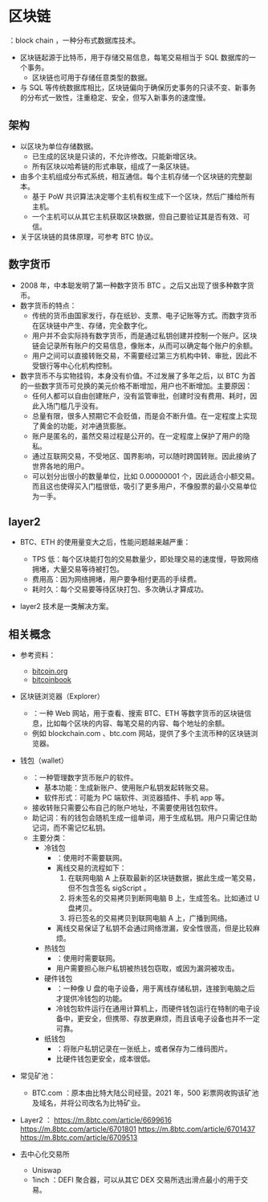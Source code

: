 # 区块链

：block chain ，一种分布式数据库技术。
- 区块链起源于比特币，用于存储交易信息，每笔交易相当于 SQL 数据库的一个事务。
  - 区块链也可用于存储任意类型的数据。
- 与 SQL 等传统数据库相比，区块链偏向于确保历史事务的只读不变、新事务的分布式一致性，注重稳定、安全，但写入新事务的速度慢。

## 架构

- 以区块为单位存储数据。
  - 已生成的区块是只读的，不允许修改。只能新增区块。
  - 所有区块以哈希链的形式串联，组成了一条区块链。
- 由多个主机组成分布式系统，相互通信。每个主机存储一个区块链的完整副本。
  - 基于 PoW 共识算法决定哪个主机有权生成下一个区块，然后广播给所有主机。
  - 一个主机可以从其它主机获取区块数据，但自己要验证其是否有效、可信。
- 关于区块链的具体原理，可参考 BTC 协议。

## 数字货币

- 2008 年，中本聪发明了第一种数字货币 BTC 。之后又出现了很多种数字货币。
- 数字货币的特点：
  - 传统的货币由国家发行，存在纸钞、支票、电子记账等方式。而数字货币在区块链中产生、存储，完全数字化。
  - 用户并不会实际持有数字货币，而是通过私钥创建并控制一个账户。区块链会记录所有账户的交易信息，像账本，从而可以确定每个账户的余额。
  - 用户之间可以直接转账交易，不需要经过第三方机构中转、审批，因此不受银行等中心化机构控制。
- 数字货币不与实物挂钩，本身没有价值。不过发展了多年之后，以 BTC 为首的一些数字货币可兑换的美元价格不断增加，用户也不断增加。主要原因：
  - 任何人都可以自由创建账户，没有监管审批，创建时没有费用、耗时，因此入场门槛几乎没有。
  - 总量有限，很多人预期它不会贬值，而是会不断升值。在一定程度上实现了黄金的功能，对冲通货膨胀。
  - 账户是匿名的，虽然交易过程是公开的。在一定程度上保护了用户的隐私。
  - 通过互联网交易，不受地区、国界影响，可以随时跨国转账。因此接纳了世界各地的用户。
  - 可以划分出很小的数量单位，比如 0.00000001 个，因此适合小额交易。而且这也使得买入门槛很低，吸引了更多用户，不像股票的最小交易单位为一手。

## layer2

- BTC、ETH 的使用量变大之后，性能问题越来越严重：
  - TPS 低：每个区块能打包的交易数量少，即处理交易的速度慢，导致网络拥堵，大量交易等待被打包。
  - 费用高：因为网络拥堵，用户要争相付更高的手续费。
  - 耗时久：每个交易要等待区块打包、多次确认才算成功。

- layer2 技术是一类解决方案。




## 相关概念

- 参考资料：
  - [bitcoin.org](https://developer.bitcoin.org/devguide/index.html)
  - [bitcoinbook](https://github.com/bitcoinbook/bitcoinbook)

- 区块链浏览器（Explorer）
  - ：一种 Web 网站，用于查看、搜索 BTC、ETH 等数字货币的区块链信息，比如每个区块的内容、每笔交易的内容、每个地址的余额。
  - 例如 blockchain.com 、btc.com 网站，提供了多个主流币种的区块链浏览器。

- 钱包（wallet）
  - ：一种管理数字货币账户的软件。
    - 基本功能：生成新账户、使用账户私钥发起转账交易。
    - 软件形式：可能为 PC 端软件、浏览器插件、手机 app 等。
  - 接收转账只需要公布自己的账户地址，不需要使用钱包软件。
  - 助记词：有的钱包会随机生成一组单词，用于生成私钥。用户只需记住助记词，而不需记忆私钥。
  - 主要分类：
    - 冷钱包
      - ：使用时不需要联网。
      - 离线交易的流程如下：
        1. 在联网电脑 A 上获取最新的区块链数据，据此生成一笔交易，但不包含签名 sigScript 。
        2. 将未签名的交易拷贝到断网电脑 B 上，生成签名。比如通过 U 盘拷贝。
        3. 将已签名的交易拷贝到联网电脑 A 上，广播到网络。
      - 离线交易保证了私钥不会通过网络泄漏，安全性很高，但是比较麻烦。
    - 热钱包
      - ：使用时需要联网。
      - 用户需要担心账户私钥被热钱包窃取，或因为漏洞被攻击。
    - 硬件钱包
      - ：一种像 U 盘的电子设备，用于离线存储私钥，连接到电脑之后才提供冷钱包的功能。
      - 冷钱包软件运行在通用计算机上，而硬件钱包运行在特制的电子设备中，更安全，但携带、存放更麻烦，而且该电子设备也并不一定可靠。
    - 纸钱包
      - ：将账户私钥记录在一张纸上，或者保存为二维码图片。
      - 比硬件钱包更安全，成本很低。

- 常见矿池：
  - BTC.com ：原本由比特大陆公司经营。2021 年，500 彩票网收购该矿池及域名，并将公司改名为比特矿业。

- Layer2 ：
  https://m.8btc.com/article/6699616
  https://m.8btc.com/article/6701801
  https://m.8btc.com/article/6701437
  https://m.8btc.com/article/6709513


- 去中心化交易所
  - Uniswap
  - 1inch ：DEFI 聚合器，可以从其它 DEX 交易所选出滑点最小的用于交易。

